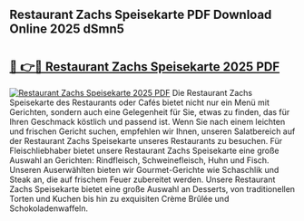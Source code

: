 ## Restaurant Zachs Speisekarte PDF Download Online 2025 dSmn5

# <h2><a href="http://gc69zi.nevu.top/?p=Restaurant+Zachs+Speisekarte">🔗 👉🔴 Restaurant Zachs Speisekarte 2025 PDF</a></h2>

[![Restaurant Zachs Speisekarte 2025 PDF](https://i.imgur.com/dBaPXMq.png)](http://gc69zi.nevu.top/?p=Restaurant+Zachs+Speisekarte)
Die Restaurant Zachs Speisekarte des Restaurants oder Cafés bietet nicht nur ein Menü mit Gerichten, sondern auch eine Gelegenheit für Sie, etwas zu finden, das für Ihren Geschmack köstlich und passend ist. Wenn Sie nach einem leichten und frischen Gericht suchen, empfehlen wir Ihnen, unseren Salatbereich auf der Restaurant Zachs Speisekarte unseres Restaurants zu besuchen. Für Fleischliebhaber bietet unsere Restaurant Zachs Speisekarte eine große Auswahl an Gerichten: Rindfleisch, Schweinefleisch, Huhn und Fisch. Unseren Auserwählten bieten wir Gourmet-Gerichte wie Schaschlik und Steak an, die auf frischem Feuer zubereitet werden. Unsere Restaurant Zachs Speisekarte bietet eine große Auswahl an Desserts, von traditionellen Torten und Kuchen bis hin zu exquisiten Crème Brûlée und Schokoladenwaffeln.

